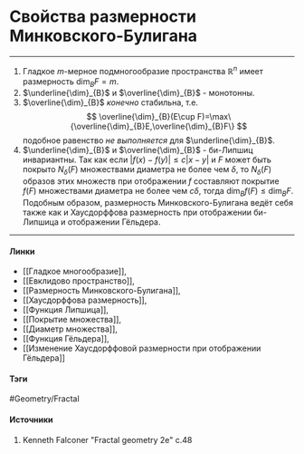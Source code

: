 # Свойства размерности Минковского-Булигана
***
1. Гладкое $m$-мерное подмногообразие пространства $\mathbb{R}^{n}$ имеет размерность $\dim_{B}F=m$.
2. $\underline{\dim}_{B}$ и $\overline{\dim}_{B}$ - монотонны.
3. $\overline{\dim}_{B}$ *конечно* стабильна, т.е.
   $$
   \overline{\dim}_{B}(E\cup F)=\max\{\overline{\dim}_{B}E,\overline{\dim}_{B}F\}
   $$
   подобное равенство *не выполняется* для $\underline{\dim}_{B}$.
4. $\underline{\dim}_{B}$ и $\overline{\dim}_{B}$ - би-Липшиц инвариантны. Так как если $|f(x)-f(y)|\le c|x-y|$ и $F$ может быть покрыто $N_{\delta}(F)$ множествами диаметра не более чем $\delta$, то $N_{\delta}(F)$ образов этих множеств при отображении $f$ составляют покрытие $f(F)$ множествами диаметра не более чем $c\delta$, тогда $\dim_{B}f(F)\le\dim_{B}F$. Подобным образом, размерность Минковского-Булигана ведёт себя также как и Хаусдорффова размерность при отображении би-Липшица и отображении Гёльдера.
***
#### Линки
- [[Гладкое многообразие]],
- [[Евклидово пространство]],
- [[Размерность Минковского-Булигана]],
- [[Хаусдорффова размерность]],
- [[Функция Липшица]],
- [[Покрытие множества]],
- [[Диаметр множества]],
- [[Функция Гёльдера]],
- [[Изменение Хаусдорффовой размерности при отображении Гёльдера]]
#### Тэги
 #Geometry/Fractal 
#### Источники
1. Kenneth Falconer "Fractal geometry 2e" c.48